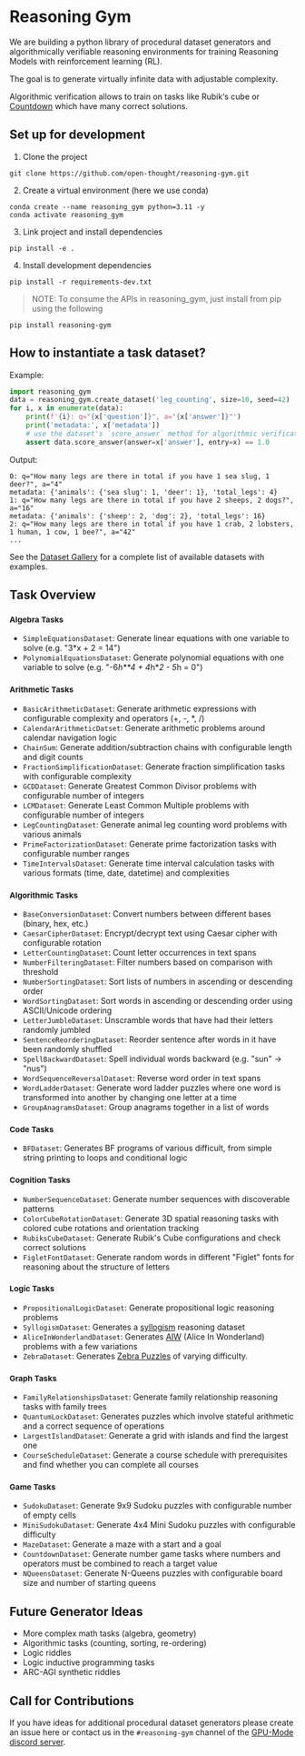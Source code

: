 # Reasoning Gym

We are building a python library of procedural dataset generators and algorithmically verifiable reasoning environments for training Reasoning Models with reinforcement learning (RL).

The goal is to generate virtually infinite data with adjustable complexity.

Algorithmic verification allows to train on tasks like Rubik‘s cube or [Countdown](<https://en.wikipedia.org/wiki/Countdown_(game_show)#Numbers_Round>) which have many correct solutions.

## Set up for development

1. Clone the project

```
git clone https://github.com/open-thought/reasoning-gym.git
```

2. Create a virtual environment (here we use conda)

```
conda create --name reasoning_gym python=3.11 -y
conda activate reasoning_gym
```

3. Link project and install dependencies

```
pip install -e .
```

4. Install development dependencies

```
pip install -r requirements-dev.txt
```

> NOTE: To consume the APIs in reasoning_gym, just install from pip using the following

```
pip install reasoning-gym
```

## How to instantiate a task dataset?

Example:

```python
import reasoning_gym
data = reasoning_gym.create_dataset('leg_counting', size=10, seed=42)
for i, x in enumerate(data):
    print(f'{i}: q="{x['question']}", a="{x['answer']}"')
    print('metadata:', x['metadata'])
    # use the dataset's `score_answer` method for algorithmic verification
    assert data.score_answer(answer=x['answer'], entry=x) == 1.0
```

Output:

```
0: q="How many legs are there in total if you have 1 sea slug, 1 deer?", a="4"
metadata: {'animals': {'sea slug': 1, 'deer': 1}, 'total_legs': 4}
1: q="How many legs are there in total if you have 2 sheeps, 2 dogs?", a="16"
metadata: {'animals': {'sheep': 2, 'dog': 2}, 'total_legs': 16}
2: q="How many legs are there in total if you have 1 crab, 2 lobsters, 1 human, 1 cow, 1 bee?", a="42"
...
```

See the [Dataset Gallery](GALLERY.md) for a complete list of available datasets with examples.

## Task Overview

### <small>Algebra Tasks</small>

- `SimpleEquationsDataset`: Generate linear equations with one variable to solve (e.g. "3\*x + 2 = 14")
- `PolynomialEquationsDataset`: Generate polynomial equations with one variable to solve (e.g. "-6*h\*\*4 + 4*h\**2 - 5*h = 0")

### <small>Arithmetic Tasks</small>

- `BasicArithmeticDataset`: Generate arithmetic expressions with configurable complexity and operators (+, -, \*, /)
- `CalendarArithmeticDatset`: Generate arithmetic problems around calendar navigation logic
- `ChainSum`: Generate addition/subtraction chains with configurable length and digit counts
- `FractionSimplificationDataset`: Generate fraction simplification tasks with configurable complexity
- `GCDDataset`: Generate Greatest Common Divisor problems with configurable number of integers
- `LCMDataset`: Generate Least Common Multiple problems with configurable number of integers
- `LegCountingDataset`: Generate animal leg counting word problems with various animals
- `PrimeFactorizationDataset`: Generate prime factorization tasks with configurable number ranges
- `TimeIntervalsDataset`: Generate time interval calculation tasks with various formats (time, date, datetime) and complexities

### <small>Algorithmic Tasks</small>

- `BaseConversionDataset`: Convert numbers between different bases (binary, hex, etc.)
- `CaesarCipherDataset`: Encrypt/decrypt text using Caesar cipher with configurable rotation
- `LetterCountingDataset`: Count letter occurrences in text spans
- `NumberFilteringDataset`: Filter numbers based on comparison with threshold
- `NumberSortingDataset`: Sort lists of numbers in ascending or descending order
- `WordSortingDataset`: Sort words in ascending or descending order using ASCII/Unicode ordering
- `LetterJumbleDataset`: Unscramble words that have had their letters randomly jumbled
- `SentenceReorderingDataset`: Reorder sentence after words in it have been randomly shuffled
- `SpellBackwardDataset`: Spell individual words backward (e.g. "sun" -> "nus")
- `WordSequenceReversalDataset`: Reverse word order in text spans
- `WordLadderDataset`: Generate word ladder puzzles where one word is transformed into another by changing one letter at a time
- `GroupAnagramsDataset`: Group anagrams together in a list of words

### <small>Code Tasks</small>

- `BFDataset`: Generates BF programs of various difficult, from simple string printing to loops and conditional logic

### <small>Cognition Tasks</small>

- `NumberSequenceDataset`: Generate number sequences with discoverable patterns
- `ColorCubeRotationDataset`: Generate 3D spatial reasoning tasks with colored cube rotations and orientation tracking
- `RubiksCubeDataset`: Generate Rubik's Cube configurations and check correct solutions
- `FigletFontDataset`: Generate random words in different "Figlet" fonts for reasoning about the structure of letters

### <small>Logic Tasks</small>

- `PropositionalLogicDataset`: Generate propositional logic reasoning problems
- `SyllogismDataset`: Generates a [syllogism](https://en.wikipedia.org/wiki/Syllogism) reasoning dataset
- `AliceInWonderlandDataset`: Generates [AIW](https://openreview.net/forum?id=Mkl7dzjYiW) (Alice In Wonderland) problems with a few variations
- `ZebraDataset`: Generates [Zebra Puzzles](https://en.wikipedia.org/wiki/Zebra_Puzzle) of varying difficulty.

### <small>Graph Tasks</small>

- `FamilyRelationshipsDataset`: Generate family relationship reasoning tasks with family trees
- `QuantumLockDataset`: Generates puzzles which involve stateful arithmetic and a correct sequence of operations
- `LargestIslandDataset`: Generate a grid with islands and find the largest one
- `CourseScheduleDataset`: Generate a course schedule with prerequisites and find whether you can complete all courses

### <small>Game Tasks</small>

- `SudokuDataset`: Generate 9x9 Sudoku puzzles with configurable number of empty cells
- `MiniSudokuDataset`: Generate 4x4 Mini Sudoku puzzles with configurable difficulty
- `MazeDataset`: Generate a maze with a start and a goal
- `CountdownDataset`: Generate number game tasks where numbers and operators must be combined to reach a target value
- `NQueensDataset`: Generate N-Queens puzzles with configurable board size and number of starting queens

## Future Generator Ideas

- More complex math tasks (algebra, geometry)
- Algorithmic tasks (counting, sorting, re-ordering)
- Logic riddles
- Logic inductive programming tasks
- ARC-AGI synthetic riddles

## Call for Contributions

If you have ideas for additional procedural dataset generators please create an issue here or contact us in the `#reasoning-gym` channel of the [GPU-Mode discord server](https://discord.gg/gpumode).
